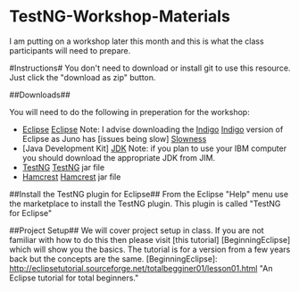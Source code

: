 TestNG-Workshop-Materials
=========================

I am putting on a workshop later this month and this is what the class participants will need to prepare.

#Instructions#
You don't need to download or install git to use this resource. Just click the "download as zip" button.

##Downloads##

You will need to do the following in preperation for the workshop:
* [Eclipse] [Eclipse] Note: I advise downloading the [Indigo] [Indigo] version of Eclipse as Juno has [issues being slow] [Slowness]
* [Java Development Kit] [JDK] Note: if you plan to use your IBM computer you should download the appropriate JDK from JIM.
* [TestNG] [TestNG] jar file
* [Hamcrest] [Hamcrest] jar file


[Eclipse]: http://www.eclipse.org "The Eclipse Foundation"
[JDK]:  http://w3.hursley.ibm.com/java/jim/jim/index.html "IBM Internal JIM home page"
[Indigo]: http://www.eclipse.org/downloads/packages/release/indigo/sr2 "The Eclipse Indigo version"
[SlowNess]: http://stackoverflow.com/questions/13072532/slowness-in-eclipse-juno-4-2 "A stackoverflow question on the slowness of Eclipse Juno"
[TestNG]: http://testng.org/ "TestNG version 6.8"
[Hamcrest]: http://hamcrest.org/JavaHamcrest/ "Hamcrest for Java"

##Install the TestNG plugin for Eclipse##
From the Eclipse "Help" menu use the marketplace to install the TestNG plugin. This plugin is called "TestNG for Eclipse"

##Project Setup##
We will cover project setup in class. If you are not familiar with how to do this then please visit [this tutorial] [BeginningEclipse] which will show you the basics. The tutorial is for a version from a few years back but the concepts are the same.
[BeginningEclipse]: http://eclipsetutorial.sourceforge.net/totalbegginer01/lesson01.html "An Eclipse tutorial for total beginners."
